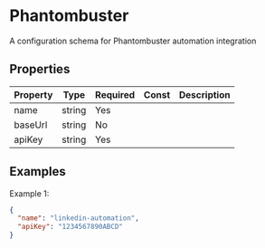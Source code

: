 # Phantombuster

A configuration schema for Phantombuster automation integration

## Properties

| Property | Type   | Required | Const | Description |
| -------- | ------ | -------- | ----- | ----------- |
| name     | string | Yes      |       |             |
| baseUrl  | string | No       |       |             |
| apiKey   | string | Yes      |       |             |

## Examples

Example 1:

```json
{
  "name": "linkedin-automation",
  "apiKey": "1234567890ABCD"
}
```

